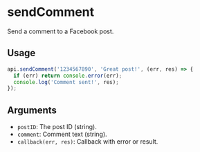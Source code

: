 # sendComment

Send a comment to a Facebook post.

## Usage
```js
api.sendComment('1234567890', 'Great post!', (err, res) => {
  if (err) return console.error(err);
  console.log('Comment sent!', res);
});
```

## Arguments
- `postID`: The post ID (string).
- `comment`: Comment text (string).
- `callback(err, res)`: Callback with error or result.
